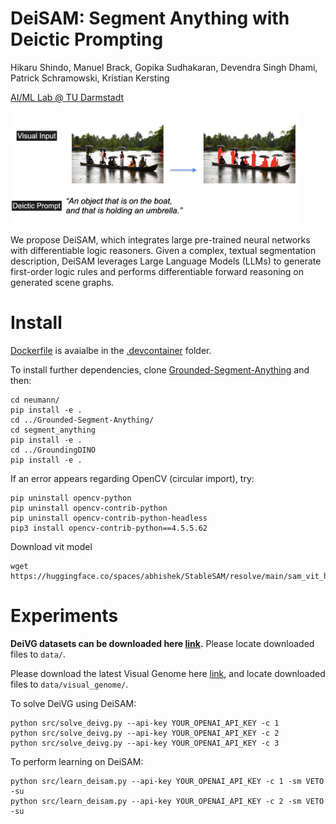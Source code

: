 
<!-- <p align="center">
  <img src="./imgs/deisam_logo_eye.png">
</p>  -->

# DeiSAM: Segment Anything with Deictic Prompting
Hikaru Shindo, Manuel Brack, Gopika Sudhakaran, Devendra Singh Dhami, Patrick Schramowski, Kristian Kersting

[AI/ML Lab @ TU Darmstadt](https://ml-research.github.io/index.html)

<p align="left">
  <img src="./imgs/deisam_task.png", height=180>
</p> 
We propose DeiSAM, which integrates large pre-trained neural networks with differentiable logic reasoners. Given a complex, textual segmentation description, DeiSAM leverages Large Language Models (LLMs) to generate first-order logic rules and performs differentiable forward reasoning on generated scene graphs.
<!-- <p align="center">
  <img src="./imgs/deisam_architecture.png">
</p>  -->


<!-- ![neumann](./imgs/deisam_logo.png) -->
<!-- 
**NEUMANN solves Behind-the-Scenes task.**
Reasoning behind the scenes:  The goal of this task is to compute the answer of a query, e.g., *``What is the color of the second left-most object after deleting a gray object?''* given a visual scene. To answer this query, the agent needs to reason behind the scenes and understand abstract operations on objects. In the first task, the agent needs to induce an explicit program given visual examples, where each example consists of several visual scenes that describe the input and the output of the operation to be learned. The abstract operations can be described and computed by first-order logic with functors. 
In the second task, the agent needs to apply the learned programs to new situations to solve queries reasoning about non-observational scenes.

## How does it work?
NEUMANN compiles *first-order logic* programs into a *graph neural network*. Logical entailment is compted using probabilistic atoms and weighted rules using fuzzy logic operations.
![neumann](./imgs/reasoning_graph.png) -->


# Install
[Dockerfile](.devcontainer/Dockerfile) is avaialbe in the [.devcontainer](.devcontainer) folder.

To install further dependencies, clone [Grounded-Segment-Anything](https://github.com/IDEA-Research/Grounded-Segment-Anything) and then:
<!-- and [GroundingDINO](https://github.com/IDEA-Research/GroundingDINO) repositories, and then-->
<!-- in the [Grounded-Segment-Anything](./Grounded-Segment-Anything) folder,  -->
```
cd neumann/
pip install -e .
cd ../Grounded-Segment-Anything/
cd segment_anything
pip install -e .
cd ../GroundingDINO
pip install -e .
```

If an error appears regarding OpenCV (circular import), try:
```
pip uninstall opencv-python
pip uninstall opencv-contrib-python
pip uninstall opencv-contrib-python-headless
pip3 install opencv-contrib-python==4.5.5.62
```

Download vit model
```
wget https://huggingface.co/spaces/abhishek/StableSAM/resolve/main/sam_vit_h_4b8939.pth
```

# Experiments
**DeiVG datasets can be downloaded here
[link](https://osf.io/v32aq/?view_only=064a96bf0c8a4ee6bd6127544ddc27af).** Please locate downloaded files to `data/`.

Please download the latest Visual Genome here [link](https://homes.cs.washington.edu/~ranjay/visualgenome/api.html), and locate downloaded files to `data/visual_genome/`.

To solve DeiVG using DeiSAM:
```
python src/solve_deivg.py --api-key YOUR_OPENAI_API_KEY -c 1
python src/solve_deivg.py --api-key YOUR_OPENAI_API_KEY -c 2
python src/solve_deivg.py --api-key YOUR_OPENAI_API_KEY -c 3
```

To perform learning on DeiSAM:
```
python src/learn_deisam.py --api-key YOUR_OPENAI_API_KEY -c 1 -sm VETO -su
python src/learn_deisam.py --api-key YOUR_OPENAI_API_KEY -c 2 -sm VETO -su
```


<!-- 
# Experiments

## Prerequisites
Docker container is available in folder [.devcontainer](./.devcontainer/Dockerfile),
which is compatible with [packages](./pip_requirements.txt) (produced by pip freeze).
The main dependent packages are:
```
pytorch
torch-geometric 
networkx
```
We used Python 3.8 for the experiments.
See [Dockerfile](.devcontainer/Dockerfile) for more details.

## Build a Docker container
Simply use VSCode to open the container, or build the container manually:
To run on machines without GPUs
```
cp .devcontainer/Dockerfile_nogpu ./Dockerfile
docker build -t neumann .
docker run -it -v <local path to the repository>:/neumann --name neumann neumann
```
For example, the local path could be: `/Users/username/Workspace/github/neumann`. The path is where this repository has been cloned.

For the GPU-equipped machines, use:
```
cp .devcontainer/Dockerfile ./Dockerfile
docker build -t neumann .
docker run -it -v <local path to the repository>:/neumann --name neumann neumann
```
To open the container on machines without GPUs using VSCode, run
```
cp .devcontainer/Dockerfile_nogpu .devcontainer/Dockerfile
``` 
and use the VSCode remotehost extension (recommended). -->


<!-- 
## Perform learning
For example, in the container, learning Kandinsky patterns on red triangle using the demo dataset can be performed:
```
cd /neumann
python3 src/train_neumann.py --dataset-type kandinsky --dataset red-triangle --num-objects 6 --batch-size 12 --no-cuda --epochs 30 --infer-step 4 --trial 5 --n-sample 10 --program-size 1  --max-var 6 --min-body-len 6 --pos-ratio 1.0 --neg-ratio 1.0
```
An exenplary log can be found [redtrianlge_log.txt](./logs/redtriangle_log.txt).

More scripts are available:

[Learning kandinsky/clevr-hans patterns](./scripts/solve_kandinsky_clevr.sh)

[Solving Behind-the-Scenes](./scripts/solve_behind-the-scenes.sh) -->


